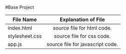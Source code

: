 #Base Project

|File Name      |Explanation of File             |
|---------------|:------------------------------:|
|index.html     |source file for html code.      |
|stylesheet.css |source file for css code.       |
|app.js         |source file for javascript code.|
